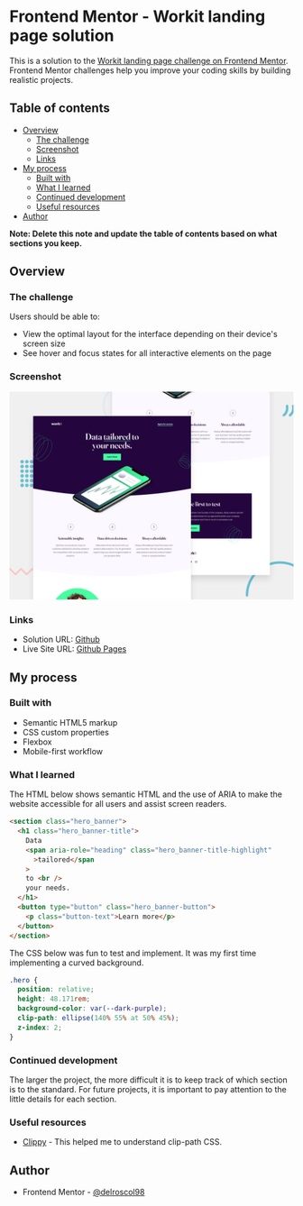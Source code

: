 # Frontend Mentor - Workit landing page solution

This is a solution to the [Workit landing page challenge on Frontend Mentor](https://www.frontendmentor.io/challenges/workit-landing-page-2fYnyle5lu). Frontend Mentor challenges help you improve your coding skills by building realistic projects.

## Table of contents

- [Overview](#overview)
  - [The challenge](#the-challenge)
  - [Screenshot](#screenshot)
  - [Links](#links)
- [My process](#my-process)
  - [Built with](#built-with)
  - [What I learned](#what-i-learned)
  - [Continued development](#continued-development)
  - [Useful resources](#useful-resources)
- [Author](#author)

**Note: Delete this note and update the table of contents based on what sections you keep.**

## Overview

### The challenge

Users should be able to:

- View the optimal layout for the interface depending on their device's screen size
- See hover and focus states for all interactive elements on the page

### Screenshot

![](./preview.jpg)

### Links

- Solution URL: [Github](https://github.com/delroscol98/Workit-Landing-Page)
- Live Site URL: [Github Pages](https://delroscol98.github.io/Workit-Landing-Page/)

## My process

### Built with

- Semantic HTML5 markup
- CSS custom properties
- Flexbox
- Mobile-first workflow

### What I learned

The HTML below shows semantic HTML and the use of ARIA to make the website accessible for all users and assist screen readers.

```html
<section class="hero_banner">
  <h1 class="hero_banner-title">
    Data
    <span aria-role="heading" class="hero_banner-title-highlight"
      >tailored</span
    >
    to <br />
    your needs.
  </h1>
  <button type="button" class="hero_banner-button">
    <p class="button-text">Learn more</p>
  </button>
</section>
```

The CSS below was fun to test and implement. It was my first time implementing a curved background.

```css
.hero {
  position: relative;
  height: 48.171rem;
  background-color: var(--dark-purple);
  clip-path: ellipse(140% 55% at 50% 45%);
  z-index: 2;
}
```

### Continued development

The larger the project, the more difficult it is to keep track of which section is to the standard. For future projects, it is important to pay attention to the little details for each section.

### Useful resources

- [Clippy](https://bennettfeely.com/clippy/) - This helped me to understand clip-path CSS.

## Author

- Frontend Mentor - [@delroscol98](https://www.frontendmentor.io/profile/delroscol98)
